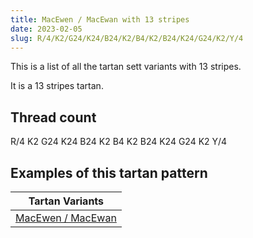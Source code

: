 ```yaml
---
title: MacEwen / MacEwan with 13 stripes
date: 2023-02-05
slug: R/4/K2/G24/K24/B24/K2/B4/K2/B24/K24/G24/K2/Y/4
---
```

This is a list of all the tartan sett variants with 13 stripes.

It is a 13 stripes tartan.


## Thread count
R/4 K2 G24 K24 B24 K2 B4 K2 B24 K24 G24 K2 Y/4

## Examples of this tartan pattern

| Tartan Variants |
|---------------|
| [MacEwen / MacEwan](/variants/r/4/k2/g24/k24/b24/k2/b4/k2/b24/k24/g24/k2/y/4-b304080-g008000-k000000-rc00000-yf0c000)||
